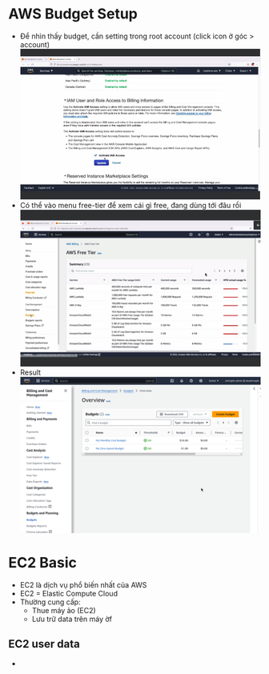 # AWS Budget Setup
- Để nhìn thấy budget, cần setting trong root account (click icon ở góc > account)
![](images/007-ec2-enable-billing-iam.png)
- Có thể vào menu free-tier để xem cái gì free, đang dùng tới đâu rồi
![](images/008-ec2-free-tier.png)
- Result
![](images/009-ec2-budget-plans.png)

# EC2 Basic
- EC2 là dịch vụ phổ biến nhất của AWS
- EC2 = Elastic Compute Cloud
- Thường cung cấp:
  - Thue máy ảo (EC2)
  - Lưu trữ data trên máy ờf

## EC2 user data
- 